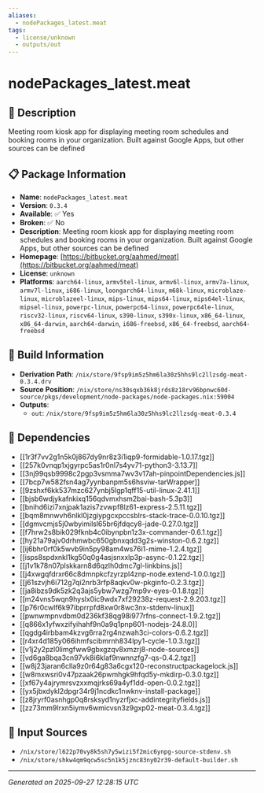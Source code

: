 ```yaml
---
aliases:
  - nodePackages_latest.meat
tags:
  - license/unknown
  - outputs/out
---
```


# nodePackages_latest.meat

## 📝 Description

Meeting room kiosk app for displaying meeting room schedules and booking rooms in your organization. Built against Google Apps, but other sources can be defined

## 📋 Package Information

- **Name**: `nodePackages_latest.meat`
- **Version**: `0.3.4`
- **Available**: ✅ Yes
- **Broken**: ✅ No
- **Description**: Meeting room kiosk app for displaying meeting room schedules and booking rooms in your organization. Built against Google Apps, but other sources can be defined
- **Homepage**: [https://bitbucket.org/aahmed/meat](https://bitbucket.org/aahmed/meat)
- **License**: `unknown`
- **Platforms**: `aarch64-linux`, `armv5tel-linux`, `armv6l-linux`, `armv7a-linux`, `armv7l-linux`, `i686-linux`, `loongarch64-linux`, `m68k-linux`, `microblaze-linux`, `microblazeel-linux`, `mips-linux`, `mips64-linux`, `mips64el-linux`, `mipsel-linux`, `powerpc-linux`, `powerpc64-linux`, `powerpc64le-linux`, `riscv32-linux`, `riscv64-linux`, `s390-linux`, `s390x-linux`, `x86_64-linux`, `x86_64-darwin`, `aarch64-darwin`, `i686-freebsd`, `x86_64-freebsd`, `aarch64-freebsd`

## 🔧 Build Information

- **Derivation Path**: `/nix/store/9fsp9im5z5hm6la30z5hhs9lc2llzsdg-meat-0.3.4.drv`
- **Source Position**: `/nix/store/ns30sqxb36k8jrds8z18rv96bpnwc60d-source/pkgs/development/node-packages/node-packages.nix:59004`
- **Outputs**:
  - `out`:  `/nix/store/9fsp9im5z5hm6la30z5hhs9lc2llzsdg-meat-0.3.4`

## 🔗 Dependencies

- [[1r3f7vv2g1n5k0j867dy9nr8z3i1iqp9-formidable-1.0.17.tgz]]
- [[257k0vnqp1xjgyrpc5as1r0nl7s4yv71-python3-3.13.7]]
- [[3nj99qsb9998c2pgp3vsmma7wv3v17ah-pinpointDependencies.js]]
- [[7bcp7w582fsn4ag7yynbanpm5s6hsviw-tarWrapper]]
- [[9zshxf6kk537mzc627ynbj5lgp1qff15-util-linux-2.41.1]]
- [[bjsb6wdjykafnkixq156qdvmxhsm2bai-bash-5.3p3]]
- [[bnihd6izi7xnjpak1azis7zvwpf8lz61-express-2.5.11.tgz]]
- [[bqm8mnwvh6nlkl0jzgiypgcxpccsblrs-stack-trace-0.0.10.tgz]]
- [[dgmvcmjs5j0wbyimilsl65br6jfdqcy8-jade-0.27.0.tgz]]
- [[f7hrw2s8bik029fknb4c0ibynpbn1z3x-commander-0.6.1.tgz]]
- [[hy21a79ajv0drhmwbc650gbnxqdd3g2s-winston-0.6.2.tgz]]
- [[ij6bhr0rf0k5wvb9in5py98am4ws76i1-mime-1.2.4.tgz]]
- [[isps8spdxnkl1kg50q0g4asjsnxxlp3p-async-0.1.22.tgz]]
- [[j1v1k78n07plskkarn8d6qzlh0dmc7gl-linkbins.js]]
- [[j4xwgqfdrxr66c8dmnpkcfzyrzpl4znp-node.extend-1.0.0.tgz]]
- [[j61szvjh6i712g7qi2nrb3rfp8aqkv0w-pkginfo-0.2.3.tgz]]
- [[ja8ibzs9dk5zk2q3ajs5ybw7wzg7mp9v-eyes-0.1.8.tgz]]
- [[m24vns5wqn9hyslx0ic9wdx7xf29238z-request-2.9.203.tgz]]
- [[p76r0cwlf6k97ibprrpfd8xw0r8wc3nx-stdenv-linux]]
- [[pwnwmpnvdbm0d236kf38qg98i977rfns-connect-1.9.2.tgz]]
- [[q866x1yfwxzifyihahf9n0a9q1pnp601-nodejs-24.8.0]]
- [[qgdg4irbbam4kzvg6rra2rg4nzwah3ci-colors-0.6.2.tgz]]
- [[r4xr4d185y066ihmfscibmrnh834lpy1-cycle-1.0.3.tgz]]
- [[v1j2y2pzl0limgfww9gbxgzqv8xmzrj8-node-sources]]
- [[vd6ga8bqa3cn97vk8i6klaf9nwnnzfg7-qs-0.4.2.tgz]]
- [[w8j23jaran6clla9z0r64g83a6cgx120-reconstructpackagelock.js]]
- [[w8mxwsri0v47pzaak26pwmhgk9hfqd5y-mkdirp-0.3.0.tgz]]
- [[xf67y4ajrymrsvzxxmqjrks69a4yf1dd-open-0.0.2.tgz]]
- [[yx5jbxdykl2dpgr34r9j1ncdkc1nwknv-install-package]]
- [[z8jryrf0asnhgp0q8rsksyd1nyzrfjxc-addintegrityfields.js]]
- [[zz73mm9lrxn5iymv6wmicvsn3z9gxp02-meat-0.3.4.tgz]]

## 📁 Input Sources

- `/nix/store/l622p70vy8k5sh7y5wizi5f2mic6ynpg-source-stdenv.sh`
- `/nix/store/shkw4qm9qcw5sc5n1k5jznc83ny02r39-default-builder.sh`

---
*Generated on 2025-09-27 12:28:15 UTC*

